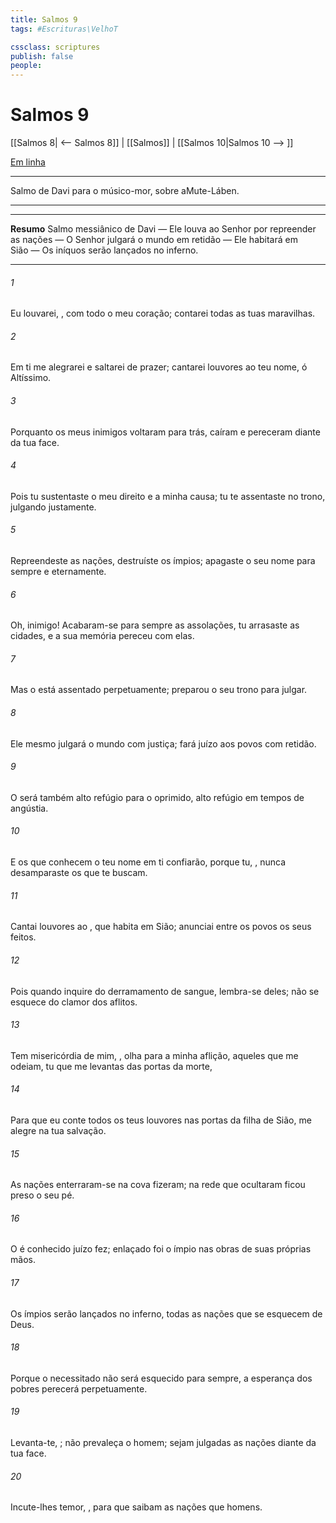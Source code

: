 ```yaml
---
title: Salmos 9
tags: #Escrituras\VelhoT

cssclass: scriptures
publish: false
people:
---
```


# Salmos 9
[[Salmos 8| <-- Salmos 8]] | [[Salmos]] | [[Salmos 10|Salmos 10 --> ]]

[Em linha](https://churchofjesuschrist.org/study/scriptures/ot/ps/9?lang=por)

---
Salmo de Davi para o músico-mor, sobre aMute-Láben.

---

---
__Resumo__
Salmo messiânico de Davi — Ele louva ao Senhor por repreender as nações — O Senhor julgará o mundo em retidão — Ele habitará em Sião — Os iníquos serão lançados no inferno.

---
###### 1 
Eu  louvarei, , com todo o meu coração; contarei todas as tuas maravilhas.

###### 2 
Em ti me alegrarei e saltarei de prazer; cantarei louvores ao teu nome, ó Altíssimo.

###### 3 
Porquanto os meus inimigos voltaram para trás, caíram e pereceram diante da tua face.

###### 4 
Pois tu sustentaste o meu direito e a minha causa; tu te assentaste no trono, julgando justamente.

###### 5 
Repreendeste as nações, destruíste os ímpios; apagaste o seu nome para sempre e eternamente.

###### 6 
Oh, inimigo! Acabaram-se para sempre as assolações,  tu arrasaste as cidades, e a sua memória pereceu com elas.

###### 7 
Mas o  está assentado perpetuamente;  preparou o seu trono para julgar.

###### 8 
Ele mesmo julgará o mundo com justiça; fará juízo aos povos com retidão.

###### 9 
O  será também  alto refúgio para o oprimido,  alto refúgio em tempos de angústia.

###### 10 
E os que conhecem o teu nome em ti confiarão, porque tu, , nunca desamparaste os que te buscam.

###### 11 
Cantai louvores ao , que habita em Sião; anunciai entre os povos os seus feitos.

###### 12 
Pois quando inquire do derramamento de sangue, lembra-se deles; não se esquece do clamor dos aflitos.

###### 13 
Tem misericórdia de mim, , olha para a minha aflição,  aqueles que me odeiam, tu que me levantas das portas da morte,

###### 14 
Para que eu conte todos os teus louvores nas portas da filha de Sião,  me alegre na tua salvação.

###### 15 
As nações enterraram-se na cova  fizeram; na rede que ocultaram ficou preso o seu pé.

###### 16 
O  é conhecido  juízo  fez; enlaçado foi o ímpio nas obras de suas próprias mãos. 

###### 17 
Os ímpios serão lançados no inferno,  todas as nações que se esquecem de Deus.

###### 18 
Porque o necessitado não será esquecido para sempre,  a esperança dos pobres perecerá perpetuamente.

###### 19 
Levanta-te, ; não prevaleça o homem; sejam julgadas as nações diante da tua face.

###### 20 
Incute-lhes temor, , para que saibam as nações que  homens. 


